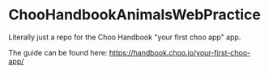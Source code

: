 # ChooHandbookAnimalsWebPractice
Literally just a repo for the Choo Handbook "your first choo app" app.

The guide can be found here:
https://handbook.choo.io/your-first-choo-app/
